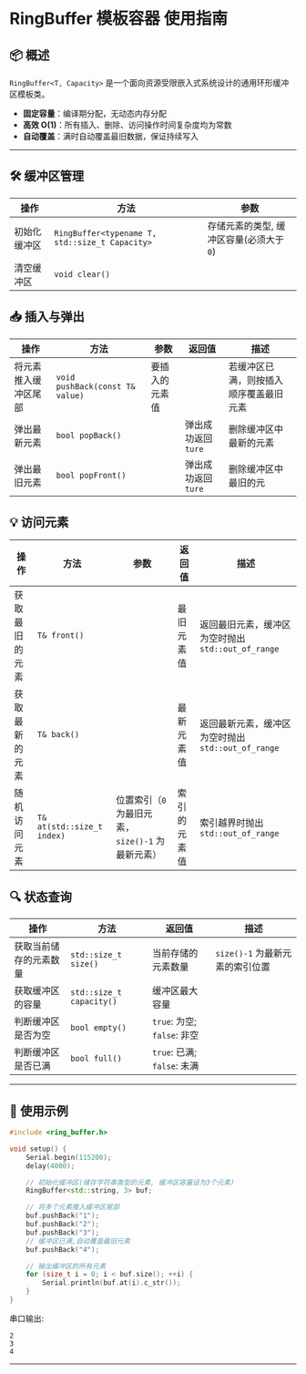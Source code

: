 # RingBuffer 模板容器 使用指南

## 📦 概述

`RingBuffer<T, Capacity>` 是一个面向资源受限嵌入式系统设计的通用环形缓冲区模板类。  

- **固定容量**：编译期分配，无动态内存分配  
- **高效 O(1)**：所有插入、删除、访问操作时间复杂度均为常数  
- **自动覆盖**：满时自动覆盖最旧数据，保证持续写入  

---

## 🛠️ 缓冲区管理

| 操作         | 方法                                           | 参数                                    |
| ------------ | ---------------------------------------------- | --------------------------------------- |
| 初始化缓冲区 | `RingBuffer<typename T, std::size_t Capacity>` | 存储元素的类型, 缓冲区容量(必须大于`0`) |
| 清空缓冲区   | `void clear()`                                 |                                         |

## 📥 插入与弹出

| 操作                 | 方法                            | 参数           | 返回值             | 描述                                   |
| -------------------- | ------------------------------- | -------------- | ------------------ | -------------------------------------- |
| 将元素推入缓冲区尾部 | `void pushBack(const T& value)` | 要插入的元素值 |                    | 若缓冲区已满，则按插入顺序覆盖最旧元素 |
| 弹出最新元素         | `bool popBack()`                |                | 弹出成功返回`ture` | 删除缓冲区中最新的元素                 |
| 弹出最旧元素         | `bool popFront()`               |                | 弹出成功返回`ture` | 删除缓冲区中最旧的元                   |

## 💡 访问元素
| 操作           | 方法                       | 参数                                              | 返回值       | 描述                                               |
| -------------- | -------------------------- | ------------------------------------------------- | ------------ | -------------------------------------------------- |
| 获取最旧的元素 | `T& front()`               |                                                   | 最旧元素值   | 返回最旧元素，缓冲区为空时抛出 `std::out_of_range` |
| 获取最新的元素 | `T& back()`                |                                                   | 最新元素值   | 返回最新元素，缓冲区为空时抛出 `std::out_of_range` |
| 随机访问元素   | `T& at(std::size_t index)` | 位置索引（`0` 为最旧元素，`size()-1` 为最新元素） | 索引的元素值 | 索引越界时抛出`std::out_of_range`                  |

## 🔍 状态查询
| 操作                   | 方法                     | 返回值                      | 描述                            |
| ---------------------- | ------------------------ | --------------------------- | ------------------------------- |
| 获取当前储存的元素数量 | `std::size_t size()`     | 当前存储的元素数量          | `size()-1` 为最新元素的索引位置 |
| 获取缓冲区的容量       | `std::size_t capacity()` | 缓冲区最大容量              |                                 |
| 判断缓冲区是否为空     | `bool empty()`           | `true`: 为空; `false`: 非空 |                                 |
| 判断缓冲区是否已满     | `bool full()`            | `true`: 已满; `false`: 未满 |                                 |

---

## 🧩 使用示例

```cpp
#include <ring_buffer.h>

void setup() {
    Serial.begin(115200);
    delay(4000);

    // 初始化缓冲区(储存字符串类型的元素, 缓冲区容量设为3个元素)
    RingBuffer<std::string, 3> buf;

    // 将多个元素推入缓冲区尾部
    buf.pushBack("1");
    buf.pushBack("2");
    buf.pushBack("3");
    // 缓冲区已满,自动覆盖最旧元素
    buf.pushBack("4");

    // 输出缓冲区的所有元素
    for (size_t i = 0; i < buf.size(); ++i) {
        Serial.println(buf.at(i).c_str());
    }
}
```

串口输出:

```
2
3
4
```

---


